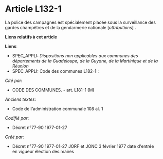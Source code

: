 # Article L132-1

La police des campagnes est spécialement placée sous la surveillance des gardes champêtres et de la gendarmerie nationale
[*attributions*] .

**Liens relatifs à cet article**

**Liens**:

  - SPEC_APPLI: *Dispositions non applicables aux communes des départements de la Guadeloupe, de la Guyane, de la Martinique et de la Réunion*
  - SPEC_APPLI: Code des communes L182-1 :

_Cité par_:

  - CODE DES COMMUNES. - art. L181-1 (M)

_Anciens textes_:

  - Code de l'administration communale 108 al. 1

_Codifié par_:

  - Décret n°77-90 1977-01-27

_Créé par_:

  - Décret n°77-90 1977-01-27 JORF et JONC 3 février 1977 date d'entrée en vigueur élection des maires
